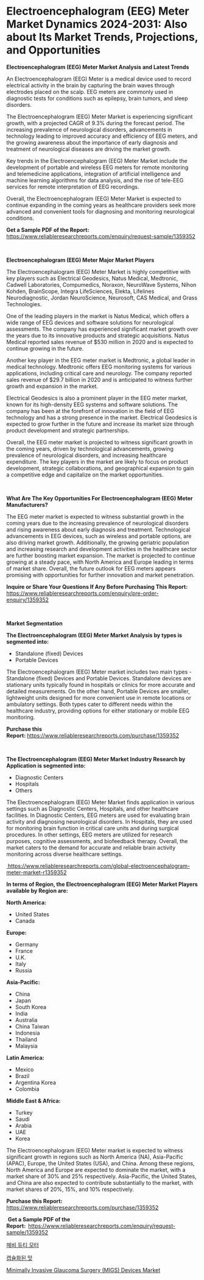 <p><h1>Electroencephalogram (EEG) Meter Market Dynamics 2024-2031: Also about Its Market Trends, Projections, and Opportunities</h1></p><p><strong>Electroencephalogram (EEG) Meter Market Analysis and Latest Trends</strong></p>
<p><p>An Electroencephalogram (EEG) Meter is a medical device used to record electrical activity in the brain by capturing the brain waves through electrodes placed on the scalp. EEG meters are commonly used in diagnostic tests for conditions such as epilepsy, brain tumors, and sleep disorders.</p><p>The Electroencephalogram (EEG) Meter Market is experiencing significant growth, with a projected CAGR of 9.3% during the forecast period. The increasing prevalence of neurological disorders, advancements in technology leading to improved accuracy and efficiency of EEG meters, and the growing awareness about the importance of early diagnosis and treatment of neurological diseases are driving the market growth.</p><p>Key trends in the Electroencephalogram (EEG) Meter Market include the development of portable and wireless EEG meters for remote monitoring and telemedicine applications, integration of artificial intelligence and machine learning algorithms for data analysis, and the rise of tele-EEG services for remote interpretation of EEG recordings.</p><p>Overall, the Electroencephalogram (EEG) Meter Market is expected to continue expanding in the coming years as healthcare providers seek more advanced and convenient tools for diagnosing and monitoring neurological conditions.</p></p>
<p><strong>Get a Sample PDF of the Report:&nbsp;</strong> <a href="https://www.reliableresearchreports.com/enquiry/request-sample/1359352">https://www.reliableresearchreports.com/enquiry/request-sample/1359352</a></p>
<p>&nbsp;</p>
<p><strong>Electroencephalogram (EEG) Meter Major Market Players</strong></p>
<p><p>The Electroencephalogram (EEG) Meter Market is highly competitive with key players such as Electrical Geodesics, Natus Medical, Medtronic, Cadwell Laboratories, Compumedics, Noraxon, NeuroWave Systems, Nihon Kohden, BrainScope, Integra LifeSciences, Elekta, Lifelines Neurodiagnostic, Jordan NeuroScience, Neurosoft, CAS Medical, and Grass Technologies.</p><p>One of the leading players in the market is Natus Medical, which offers a wide range of EEG devices and software solutions for neurological assessments. The company has experienced significant market growth over the years due to its innovative products and strategic acquisitions. Natus Medical reported sales revenue of $530 million in 2020 and is expected to continue growing in the future.</p><p>Another key player in the EEG meter market is Medtronic, a global leader in medical technology. Medtronic offers EEG monitoring systems for various applications, including critical care and neurology. The company reported sales revenue of $29.7 billion in 2020 and is anticipated to witness further growth and expansion in the market.</p><p>Electrical Geodesics is also a prominent player in the EEG meter market, known for its high-density EEG systems and software solutions. The company has been at the forefront of innovation in the field of EEG technology and has a strong presence in the market. Electrical Geodesics is expected to grow further in the future and increase its market size through product development and strategic partnerships.</p><p>Overall, the EEG meter market is projected to witness significant growth in the coming years, driven by technological advancements, growing prevalence of neurological disorders, and increasing healthcare expenditure. The key players in the market are likely to focus on product development, strategic collaborations, and geographical expansion to gain a competitive edge and capitalize on the market opportunities.</p></p>
<p>&nbsp;</p>
<p><strong>What Are The Key Opportunities For Electroencephalogram (EEG) Meter Manufacturers?</strong></p>
<p><p>The EEG meter market is expected to witness substantial growth in the coming years due to the increasing prevalence of neurological disorders and rising awareness about early diagnosis and treatment. Technological advancements in EEG devices, such as wireless and portable options, are also driving market growth. Additionally, the growing geriatric population and increasing research and development activities in the healthcare sector are further boosting market expansion. The market is projected to continue growing at a steady pace, with North America and Europe leading in terms of market share. Overall, the future outlook for EEG meters appears promising with opportunities for further innovation and market penetration.</p></p>
<p><strong>Inquire or Share Your Questions If Any Before Purchasing This Report:</strong> <a href="https://www.reliableresearchreports.com/enquiry/pre-order-enquiry/1359352">https://www.reliableresearchreports.com/enquiry/pre-order-enquiry/1359352</a></p>
<p>&nbsp;</p>
<p><strong>Market Segmentation</strong></p>
<p><strong>The Electroencephalogram (EEG) Meter Market Analysis by types is segmented into:</strong></p>
<p><ul><li>Standalone (fixed) Devices</li><li>Portable Devices</li></ul></p>
<p><p>The Electroencephalogram (EEG) Meter market includes two main types - Standalone (fixed) Devices and Portable Devices. Standalone devices are stationary units typically found in hospitals or clinics for more accurate and detailed measurements. On the other hand, Portable Devices are smaller, lightweight units designed for more convenient use in remote locations or ambulatory settings. Both types cater to different needs within the healthcare industry, providing options for either stationary or mobile EEG monitoring.</p></p>
<p><strong>Purchase this Report:&nbsp;</strong><a href="https://www.reliableresearchreports.com/purchase/1359352">https://www.reliableresearchreports.com/purchase/1359352</a></p>
<p>&nbsp;</p>
<p><strong>The Electroencephalogram (EEG) Meter Market Industry Research by Application is segmented into:</strong></p>
<p><ul><li>Diagnostic Centers</li><li>Hospitals</li><li>Others</li></ul></p>
<p><p>The Electroencephalogram (EEG) Meter Market finds application in various settings such as Diagnostic Centers, Hospitals, and other healthcare facilities. In Diagnostic Centers, EEG meters are used for evaluating brain activity and diagnosing neurological disorders. In Hospitals, they are used for monitoring brain function in critical care units and during surgical procedures. In other settings, EEG meters are utilized for research purposes, cognitive assessments, and biofeedback therapy. Overall, the market caters to the demand for accurate and reliable brain activity monitoring across diverse healthcare settings.</p></p>
<p><a href="https://www.reliableresearchreports.com/global-electroencephalogram-meter-market-r1359352">&nbsp;https://www.reliableresearchreports.com/global-electroencephalogram-meter-market-r1359352</a></p>
<p><strong>In terms of Region, the Electroencephalogram (EEG) Meter Market Players available by Region are:</strong></p>
<p>
    <p> <strong> North America: </strong>
        <ul>
            <li>United States</li>
            <li>Canada</li>
        </ul>
        </p> 
    <p> <strong> Europe: </strong>
        <ul>
            <li>Germany</li>
            <li>France</li>
            <li>U.K.</li>
            <li>Italy</li>
            <li>Russia</li>
        </ul>
        </p> 
    <p> <strong> Asia-Pacific: </strong>
        <ul>
            <li>China</li>
            <li>Japan</li>
            <li>South Korea</li>
            <li>India</li>
            <li>Australia</li>
            <li>China Taiwan</li>
            <li>Indonesia</li>
            <li>Thailand</li>
            <li>Malaysia</li>
        </ul>
        </p> 
    <p> <strong> Latin America: </strong>
        <ul>
            <li>Mexico</li>
            <li>Brazil</li>
            <li>Argentina Korea</li>
            <li>Colombia</li>
        </ul>
        </p> 
    <p> <strong> Middle East & Africa: </strong>
        <ul>
            <li>Turkey</li>
            <li>Saudi</li>
            <li>Arabia</li>
            <li>UAE</li>
            <li>Korea</li>
        </ul>
    </p>
    </p>
<p><p>The Electroencephalogram (EEG) Meter market is expected to witness significant growth in regions such as North America (NA), Asia-Pacific (APAC), Europe, the United States (USA), and China. Among these regions, North America and Europe are expected to dominate the market, with a market share of 30% and 25% respectively. Asia-Pacific, the United States, and China are also expected to contribute substantially to the market, with market shares of 20%, 15%, and 10% respectively.</p></p>
<p><strong>Purchase this Report: </strong><a href="https://www.reliableresearchreports.com/purchase/1359352">https://www.reliableresearchreports.com/purchase/1359352</a></p>
<p>&nbsp;<strong>Get a Sample PDF of the Report:&nbsp;&nbsp;</strong><a href="https://www.reliableresearchreports.com/enquiry/request-sample/1359352">https://www.reliableresearchreports.com/enquiry/request-sample/1359352</a></p>
<p><strong></strong></p>
<p><p><a href="https://medium.com/@delaneywill28/%EC%A4%91%EB%AC%B4-%EC%97%AD%ED%95%A0-%EB%AA%A8%ED%84%B0-%EC%8B%9C%EC%9E%A5-%EA%B7%9C%EB%AA%A8-%EB%B0%8F-%EC%8B%9C%EC%9E%A5-%EB%8F%99%ED%96%A5-%EC%A0%84%EB%B0%98%EC%A0%81%EC%9D%B8-%EC%82%B0%EC%97%85-%EA%B0%9C%EC%9A%94-2024%EB%85%84%EB%B6%80%ED%84%B0-2031%EB%85%84%EA%B9%8C%EC%A7%80-e6b6ba4b42a8">헤비 듀티 모터</a></p><p><a href="https://medium.com/@jonatanjast1928/%EC%BA%A1%EC%8A%90%ED%99%94%EB%90%9C-%ED%92%8D%EB%AF%B8-%EC%8B%9C%EC%9E%A5-%EC%84%B1%EA%B3%B5%EC%A0%81%EC%9D%B8-%EB%B9%84%EC%A6%88%EB%8B%88%EC%8A%A4-%EC%A0%84%EB%9E%B5%EC%9D%84-%EC%9C%84%ED%95%9C-%EC%97%B4%EC%87%A0-2031%EB%85%84%EA%B9%8C%EC%A7%80-%EC%98%88%EC%B8%A1-b90984bcd640">캡슐화된 맛</a></p><p><a href="https://github.com/RichRobinson5/Market-Research-Report-List-4/blob/main/minimally-invasive-glaucoma-surgery-migs-devices-market.md">Minimally Invasive Glaucoma Surgery (MIGS) Devices Market</a></p></p>